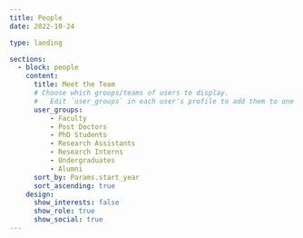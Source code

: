 ```yaml
---
title: People
date: 2022-10-24

type: landing

sections:
  - block: people
    content:
      title: Meet the Team
      # Choose which groups/teams of users to display.
      #   Edit `user_groups` in each user's profile to add them to one or more of these groups.
      user_groups:
          - Faculty
          - Post Doctors
          - PhD Students
          - Research Assistants
          - Research Interns
          - Undergraduates
          - Alumni
      sort_by: Params.start_year
      sort_ascending: true
    design:
      show_interests: false
      show_role: true
      show_social: true
---
```

